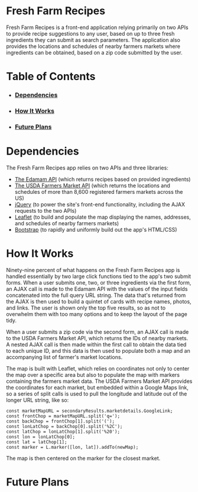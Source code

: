 # **Fresh Farm Recipes**
Fresh Farm Recipes is a front-end application relying primarily on two APIs to provide recipe suggestions to any user, based on up to three fresh ingredients they can submit as search parameters. The application also provides the locations and schedules of nearby farmers markets where ingredients can be obtained, based on a zip code submitted by the user.

# Table of Contents

* ### [Dependencies](https://github.com/geoffdgeorge/Fresh-Farm-Recipes/tree/develop#dependencies-1)
* ### [How It Works](https://github.com/geoffdgeorge/Fresh-Farm-Recipes/tree/develop#how-it-works-1)
* ### [Future Plans](https://github.com/geoffdgeorge/Fresh-Farm-Recipes/tree/develop#future-plans-1)

# Dependencies

The Fresh Farm Recipes app relies on two APIs and three libraries:

* [The Edamam API](https://developer.edamam.com/) (which returns recipes based on provided ingredients)
* [The USDA Farmers Market API](https://search.ams.usda.gov/farmersmarkets/v1/svcdesc.html) (which returns the locations and schedules of more than 8,600 registered farmers markets across the US)
* [jQuery](https://jquery.com/) (to power the site's front-end functionality, including the AJAX requests to the two APIs)
* [Leaflet](https://leafletjs.com/) (to build and populate the map displaying the names, addresses, and schedules of nearby farmers markets)
* [Bootstrap](https://getbootstrap.com/) (to rapidly and uniformly build out the app's HTML/CSS)

# How It Works

Ninety-nine percent of what happens on the Fresh Farm Recipes app is handled essentially by two large click functions tied to the app's two submit forms. When a user submits one, two, or three ingredients via the first form, an AJAX call is made to the Edamam API with the values of the input fields concatenated into the full query URL string. The data that's returned from the AJAX is then used to build a quintet of cards with recipe names, photos, and links. The user is shown only the top five results, so as not to overwhelm them with too many options and to keep the layout of the page tidy.

When a user submits a zip code via the second form, an AJAX call is made to the USDA Farmers Market API, which returns the IDs of nearby markets. A nested AJAX call is then made within the first call to obtain the data tied to each unique ID, and this data is then used to populate both a map and an accompanying list of farmer's market locations.

The map is built with Leaflet, which relies on coordinates not only to center the map over a specific area but also to populate the map with markers containing the farmers market data. The USDA Farmers Market API provides the coordinates for each market, but embedded within a Google Maps link, so a series of split calls is used to pull the longitude and latitude out of the longer URL string, like so:

```JS
const marketMapURL = secondaryResults.marketdetails.GoogleLink;
const frontChop = marketMapURL.split('q=');
const backChop = frontChop[1].split('(');
const lonLatChop = backChop[0].split('%2C');
const latChop = lonLatChop[1].split('%20');
const lon = lonLatChop[0];
const lat = latChop[1];
const marker = L.marker([lon, lat]).addTo(newMap);
```

The map is then centered on the marker for the closest market.

# Future Plans